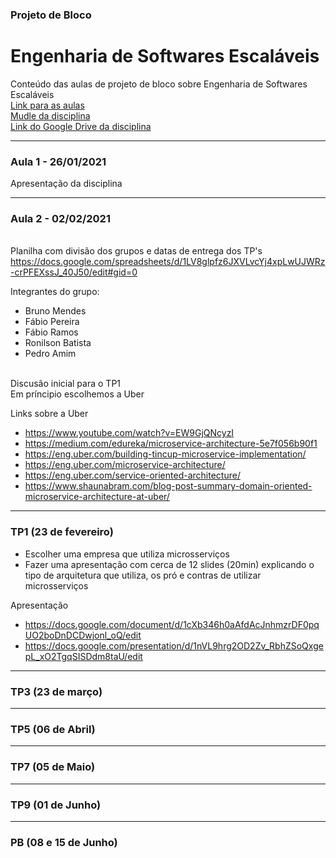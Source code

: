 ### Projeto de Bloco
# Engenharia de Softwares Escaláveis
Conteúdo das aulas de projeto de bloco sobre Engenharia de Softwares Escaláveis
<br>[Link para as aulas](https://infnet.zoom.us/j/97842073135)
<br>[Mudle da disciplina](https://lms.infnet.edu.br/moodle/course/view.php?id=3786)
<br>[Link do Google Drive da disciplina](https://drive.google.com/drive/folders/1kpzo5N1vVNATrzabrzvrKSMui9Q50YWt)

---

### Aula 1 - 26/01/2021
Apresentação da disciplina

---

### Aula 2 - 02/02/2021
<br>Planilha com divisão dos grupos e datas de entrega dos TP's
<br>https://docs.google.com/spreadsheets/d/1LV8glpfz6JXVLvcYj4xpLwUJWRz-crPFEXssJ_40J50/edit#gid=0

Integrantes do grupo:
* Bruno Mendes
* Fábio Pereira
* Fábio Ramos
* Ronilson Batista
* Pedro Amim

<br>Discusão inicial para o TP1
<br>Em príncipio escolhemos a Uber

Links sobre a Uber
* https://www.youtube.com/watch?v=EW9GjQNcyzI
* https://medium.com/edureka/microservice-architecture-5e7f056b90f1
* https://eng.uber.com/building-tincup-microservice-implementation/
* https://eng.uber.com/microservice-architecture/
* https://eng.uber.com/service-oriented-architecture/
* https://www.shaunabram.com/blog-post-summary-domain-oriented-microservice-architecture-at-uber/

---

### TP1 (23 de fevereiro)
* Escolher uma empresa que utiliza microsserviços
* Fazer uma apresentação com cerca de 12 slides (20min) explicando o tipo de arquitetura que utiliza, os pró e contras de utilizar microsserviços

Apresentação
* https://docs.google.com/document/d/1cXb346h0aAfdAcJnhmzrDF0pqUO2boDnDCDwjonl_oQ/edit
* https://docs.google.com/presentation/d/1nVL9hrg2OD2Zv_RbhZSoQxgepL_xO2TgqSISDdm8taU/edit

---

### TP3 (23 de março)

---

### TP5 (06 de Abril)

---

### TP7 (05 de Maio)

---

### TP9 (01 de Junho)

---

### PB (08 e 15 de Junho)
